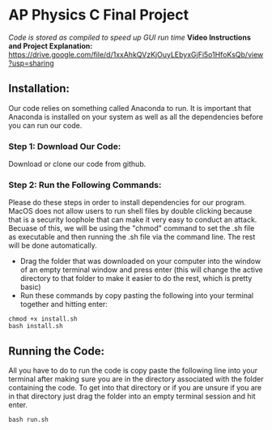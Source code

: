 # AP Physics C Final Project
*Code is stored as compiled to speed up GUI run time*
**Video Instructions and Project Explanation:** https://drive.google.com/file/d/1xxAhkQVzKjOuyLEbyxGjFi5o1HfoKsQb/view?usp=sharing

## Installation:

Our code relies on something called Anaconda to run. It is important that Anaconda is installed on your system as well as all the dependencies before you can run our code.

### Step 1: Download Our Code:

Download or clone our code from github.



### Step 2: Run the Following Commands:

Please do these steps in order to install dependencies for our program.
MacOS does not allow users to run shell files by double clicking because that is a security loophole that can make it very easy to conduct an attack. Becuase of this, we will be using the "chmod" command to set the .sh file as executable and then running the .sh file via the command line. The rest will be done automatically.

  - Drag the folder that was downloaded on your computer into the window of an empty terminal window and press enter (this will change the active directory to that folder to make it easier to do the rest, which is pretty basic)
  - Run these commands by copy pasting the following into your terminal together and hitting enter:
  ``` 
  chmod +x install.sh
  bash install.sh
  ```
  
## Running the Code:

All you have to do to run the code is copy paste the following line into your terminal after making sure you are in the directory associated with the folder containing the code. To get into that directory or if you are unsure if you are in that directory just drag the folder into an empty terminal session and hit enter.

  ``` 
  bash run.sh
  ```
